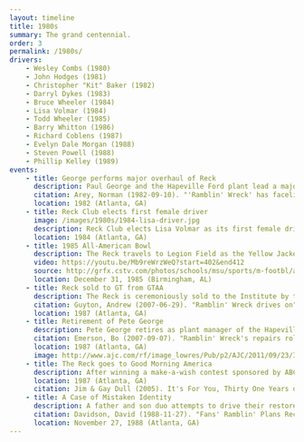 ```yaml
---
layout: timeline
title: 1980s
summary: The grand centennial.
order: 3
permalink: /1980s/
drivers:
    - Wesley Combs (1980)
    - John Hodges (1981)
    - Christopher "Kit" Baker (1982)
    - Darryl Dykes (1983)
    - Bruce Wheeler (1984)
    - Lisa Volmar (1984)
    - Todd Wheeler (1985)
    - Barry Whitton (1986)
    - Richard Coblens (1987)
    - Evelyn Dale Morgan (1988)
    - Steven Powell (1988)
    - Phillip Kelley (1989)
events:
    - title: George performs major overhaul of Reck
      description: Paul George and the Hapeville Ford plant lead a major restoration of the Reck in preparation for Tech's centennial celebration. The car was entirely "disassembled, rebuilt, and repainted", and George added a chrome guard to protect the grill, moved the old-style yellow jackets to the front tire wells, chromed over the horn, and replaced the old Yellow Jacket-emblazoned tire cover.
      citation: Arey, Norman (1982-09-10). "'Ramblin' Wreck' has facelift too". Atlanta Journal-Constitution.
      location: 1982 (Atlanta, GA)
    - title: Reck Club elects first female driver
      image: /images/1980s/1984-lisa-driver.jpg
      description: Reck Club elects Lisa Volmar as its first female driver after 23 years of men driving the Reck and 32 years after women were first admitted to the Institute. The club will later elect three more female drivers: Evelyn Dale Morgan in 1988, Hillary Degenkolb in 2015, and Hannah Todd in 2018.
      location: 1984 (Atlanta, GA)
    - title: 1985 All-American Bowl
      description: The Reck travels to Legion Field as the Yellow Jackets held off the Michigan State Spartans to secure a 17-14 victory.
      video: https://youtu.be/Mb9reWrzWeQ?start=402&end412
      source: http://grfx.cstv.com/photos/schools/msu/sports/m-footbl/auto_pdf/04-mg-bowlhistory-247-272.pdf
      location: December 31, 1985 (Birmingham, AL)
    - title: Reck sold to GT from GTAA
      description: The Reck is ceremoniously sold to the Institute by the Georgia Tech Athletic Association, cementing the car's role as an Institute mascot.
      citation: Guyton, Andrew (2007-06-29). "Ramblin' Wreck drives on". The Technique. Archived from the original on 2008-09-06. Retrieved 2007-08-22.
      location: 1987 (Atlanta, GA)
    - title: Retirement of Pete George
      description: Pete George retires as plant manager of the Hapeville Ford plant after 4 decades at the plant. Most maintenance work for the Reck now falls on the shoulders of Reck Club and its members, but the Hapeville plant still assists on major projects.
      citation: Emerson, Bo (2007-09-07). "Ramblin' Wreck's repairs roll along - Will Georgia Tech icon be good as gold for game?". The Atlanta Journal-Constitution. p. A1
      location: 1987 (Atlanta, GA)
      image: http://www.ajc.com/rf/image_lowres/Pub/p2/AJC/2011/09/23/Images/photos.medleyphoto.2303620.jpg
    - title: The Reck goes to Good Morning America
      description: After winning a make-a-wish contest sponsored by ABC, Dean Jim Dull brings a gaggle of old-gold-clad students and the Reck to New York City for an appearance on Good Morning America.
      location: 1987 (Atlanta, GA)
      citation: Jim & Gay Dull (2005). It's For You, Thirty One Years of Our Life On the Georgia Tech Campus. Greer Avenue Books. pp. 204–206.
    - title: A Case of Mistaken Identity
      description: A father and son duo attempts to drive their restored Model A Ford onto the field in Athens, but their efforts are thwarted by stadium officials, who inform them that the actual Reck had not left Atlanta.
      citation: Davidson, David (1988-11-27). "Fans' Ramblin' Plans Recked by Guards". Atlanta Journal-Constitution. pp. C12.
      location: November 27, 1988 (Atlanta, GA)
---
```

